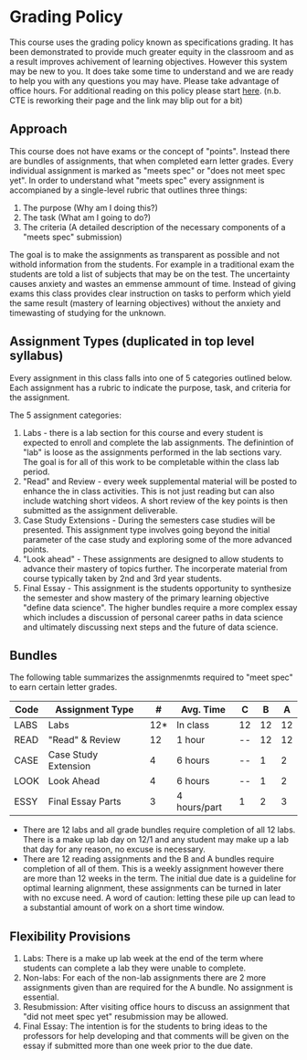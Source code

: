 # Grading Policy
This course uses the grading policy known as specifications grading. It has been demonstrated to provide much greater equity in the classroom and as a result improves achivement of learning objectives. However this system may be new to you. It does take some time to understand and we are ready to help you with any questions you may have. Please take advantage of office hours. For additional reading on this policy please start [here](https://cte.virginia.edu/blog/2020/12/04/alternative-grading-practices-support-both-equity-and-learning). (n.b. CTE is reworking their page and the link may blip out for a bit)

## Approach
This course does not have exams or the concept of "points". Instead there are bundles of assignments, that when completed earn letter grades. Every individual assignment is marked as "meets spec" or "does not meet spec yet". In order to understand what "meets spec" every assignment is accompianed by a single-level rubric that outlines three things:
1. The purpose (Why am I doing this?)
2. The task (What am I going to do?)
3. The criteria (A detailed description of the necessary components of a "meets spec" submission)

The goal is to make the assignments as transparent as possible and not withold information from the students. For example in a traditional exam the students are told a list of subjects that may be on the test. The uncertainty causes anxiety and wastes an emmense ammount of time. Instead of giving exams this class provides clear instruction on tasks to perform which yield the same result (mastery of learning objectives) without the anxiety and timewasting of studying for the unknown.

## Assignment Types (duplicated in top level syllabus)
Every assignment in this class falls into one of 5 categories outlined below. Each assignment has a rubric to indicate the purpose, task, and criteria for the assignment.

The 5 assignment categories:
1. Labs - there is a lab section for this course and every student is expected to enroll and complete the lab assignments. The definintion of "lab" is loose as the assignments performed in the lab sections vary. The goal is for all of this work to be completable within the class lab period.
2. "Read" and Review - every week supplemental material will be posted to enhance the in class activities. This is not just reading but can also include watching short videos. A short review of the key points is then submitted as the assignment deliverable.
3. Case Study Extensions - During the semesters case studies will be presented. This assignment type involves going beyond the initial parameter of the case study and exploring some of the more advanced points.
4. "Look ahead" - These assignments are designed to allow students to advance their mastery of topics further. The incorperate material from course typically taken by 2nd and 3rd year students.
5. Final Essay - This assignment is the students opportunity to synthesize the semester and show mastery of the primary learning objective "define data science". The higher bundles require a more complex essay which includes a discussion of personal career paths in data science and ultimately discussing next steps and the future of data science.

## Bundles
The following table summarizes the assignmenmts required to "meet spec" to earn certain letter grades.

|Code|Assignment Type|#|Avg. Time|C|B|A|
|--|--|--|--|--|--|--|
|LABS|Labs| 12* | In class |12|12|12|
|READ|"Read" & Review|12| 1 hour | --|12|12|
|CASE|Case Study Extension|4| 6 hours | --|1|2|
|LOOK|Look Ahead|4| 6 hours | --|1|2|
|ESSY|Final Essay Parts|3| 4 hours/part| 1|2|3|

* There are 12 labs and all grade bundles require completion of all 12 labs. There is a make up lab day on 12/1 and any student may make up a lab that day for any reason, no excuse is necessary.
* There are 12 reading assignments and the B and A bundles require completion of all of them. This is a weekly assignment however there are more than 12 weeks in the term. The initial due date is a guideline for optimal learning alignment, these assignments can be turned in later with no excuse need. A word of caution: letting these pile up can lead to a substantial amount of work on a short time window.

## Flexibility Provisions
1. Labs: There is a make up lab week at the end of the term where students can complete a lab they were unable to complete.
2. Non-labs: For each of the non-lab assignments there are 2 more assignments given than are required for the A bundle. No assignment is essential.
3. Resubmission: After visiting office hours to discuss an assignment that "did not meet spec yet" resubmission may be allowed.
4. Final Essay: The intention is for the students to bring ideas to the professors for help developing and that comments will be given on the essay if submitted more than one week prior to the due date.
